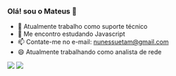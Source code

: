 ### Olá! sou o Mateus 👋

- 🔭 Atualmente trabalho como suporte técnico
- 🌱 Me encontro estudando Javascript
- 📫 Contate-me no e-mail: nunessuetam@gmail.com
- 😄 Atualmente trabalhando como analista de rede


<div> 
 
  <a href = "mailto:nunessuetam@gmail.com"><img src="https://img.shields.io/badge/-Gmail-%23333?style=for-the-badge&logo=gmail&logoColor=white" target="_blank"></a>
  <a href="https://www.linkedin.com/in/mateus-nunes-80a8511a2/" target="_blank"><img src="https://img.shields.io/badge/-LinkedIn-%230077B5?style=for-the-badge&logo=linkedin&logoColor=white" target="_blank"></a> 
 
  
 
</div>
